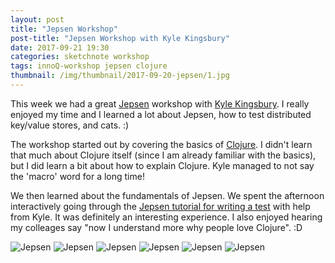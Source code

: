 ```yaml
---
layout: post
title: "Jepsen Workshop"
post-title: "Jepsen Workshop with Kyle Kingsbury"
date: 2017-09-21 19:30
categories: sketchnote workshop
tags: innoQ-workshop jepsen clojure
thumbnail: /img/thumbnail/2017-09-20-jepsen/1.jpg
---
```


This week we had a great [Jepsen](http://jepsen.io/) workshop with [Kyle Kingsbury](https://aphyr.com/about). I really enjoyed my time and I learned a lot about Jepsen, how to test distributed key/value stores, and cats. :)

The workshop started out by covering the basics of [Clojure](https://clojure.org/). I didn't learn that much about Clojure itself (since I am already familiar with the basics), but I did learn a bit about how to explain Clojure. Kyle managed to not say the 'macro' word for a long time!

We then learned about the fundamentals of Jepsen. We spent the afternoon interactively going through the [Jepsen tutorial for writing a test](https://github.com/jepsen-io/jepsen) with help from Kyle. It was definitely an interesting experience. I also enjoyed hearing my colleages say "now I understand more why people love Clojure". :D

![Jepsen](/img/2017-09-20-jepsen/1.jpg "Jepsen")
![Jepsen](/img/2017-09-20-jepsen/2.jpg "Jepsen")
![Jepsen](/img/2017-09-20-jepsen/3.jpg "Jepsen")
![Jepsen](/img/2017-09-20-jepsen/4.jpg "Jepsen")
![Jepsen](/img/2017-09-20-jepsen/5.jpg "Jepsen")
![Jepsen](/img/2017-09-20-jepsen/6.jpg "Jepsen")

